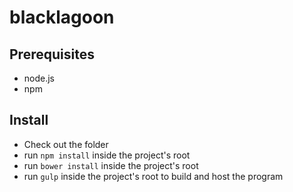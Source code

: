 # blacklagoon

## Prerequisites
  - node.js
  - npm
## Install
  - Check out the folder
  - run `npm install` inside the project's root
  - run `bower install` inside the project's root
  - run `gulp` inside the project's root to build and host the program
